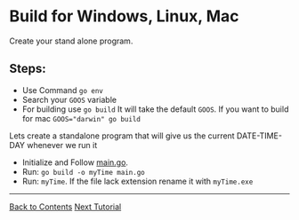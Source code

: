 # Build for Windows, Linux, Mac
Create your stand alone program.

## Steps:
- Use Command `go env`
- Search your `GOOS` variable
- For building use `go build` 
    It will take the default `GOOS`. If you want to build for mac `GOOS="darwin" go build`

Lets create a standalone program that will give us the current DATE-TIME-DAY whenever we run it
- Initialize and Follow [main.go](./main.go). 
- Run: `go build -o myTime main.go`
- Run: `myTime`. If the file lack extension rename it with  `myTime.exe`


---
[Back to Contents](../../Readme.md)
[Next Tutorial](../09tut/index.md)
